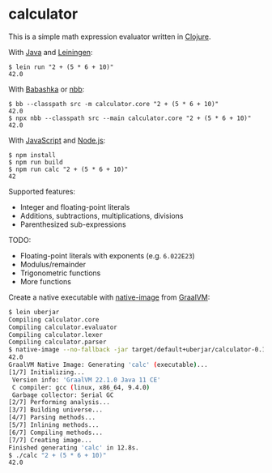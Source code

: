 # calculator

This is a simple math expression evaluator written in [Clojure](https://clojure.org).

With [Java](https://adoptium.net) and [Leiningen](https://leiningen.org):
```
$ lein run "2 + (5 * 6 + 10)"
42.0
```

With [Babashka](https://babashka.org/) or [nbb](https://github.com/babashka/nbb):
```
$ bb --classpath src -m calculator.core "2 + (5 * 6 + 10)"
42.0
$ npx nbb --classpath src --main calculator.core "2 + (5 * 6 + 10)"
42.0
```

With [JavaScript](https://www.ecma-international.org/publications-and-standards/standards/ecma-262/) and [Node.js](https://nodejs.org):
```
$ npm install
$ npm run build
$ npm run calc "2 + (5 * 6 + 10)"
42
```

Supported features:

* Integer and floating-point literals
* Additions, subtractions, multiplications, divisions
* Parenthesized sub-expressions

TODO:

* Floating-point literals with exponents (e.g. `6.022E23`)
* Modulus/remainder
* Trigonometric functions
* More functions

Create a native executable with [native-image](https://www.graalvm.org/22.0/reference-manual/native-image) from [GraalVM](https://www.graalvm.org/):
```bash
$ lein uberjar
Compiling calculator.core
Compiling calculator.evaluator
Compiling calculator.lexer
Compiling calculator.parser
$ native-image --no-fallback -jar target/default+uberjar/calculator-0.1.0-SNAPSHOT-standalone.jar calc
42.0
GraalVM Native Image: Generating 'calc' (executable)...
[1/7] Initializing...
 Version info: 'GraalVM 22.1.0 Java 11 CE'
 C compiler: gcc (linux, x86_64, 9.4.0)
 Garbage collector: Serial GC
[2/7] Performing analysis...
[3/7] Building universe...
[4/7] Parsing methods...
[5/7] Inlining methods...
[6/7] Compiling methods...
[7/7] Creating image...
Finished generating 'calc' in 12.8s.
$ ./calc "2 + (5 * 6 + 10)"
42.0
```


